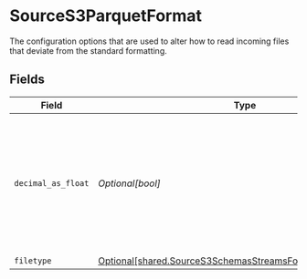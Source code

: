 # SourceS3ParquetFormat

The configuration options that are used to alter how to read incoming files that deviate from the standard formatting.


## Fields

| Field                                                                                                                                     | Type                                                                                                                                      | Required                                                                                                                                  | Description                                                                                                                               |
| ----------------------------------------------------------------------------------------------------------------------------------------- | ----------------------------------------------------------------------------------------------------------------------------------------- | ----------------------------------------------------------------------------------------------------------------------------------------- | ----------------------------------------------------------------------------------------------------------------------------------------- |
| `decimal_as_float`                                                                                                                        | *Optional[bool]*                                                                                                                          | :heavy_minus_sign:                                                                                                                        | Whether to convert decimal fields to floats. There is a loss of precision when converting decimals to floats, so this is not recommended. |
| `filetype`                                                                                                                                | [Optional[shared.SourceS3SchemasStreamsFormatFormat4Filetype]](../../models/shared/sources3schemasstreamsformatformat4filetype.md)        | :heavy_minus_sign:                                                                                                                        | N/A                                                                                                                                       |
